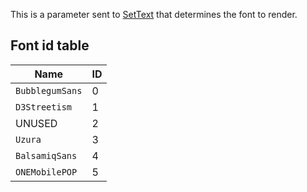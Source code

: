 This is a parameter sent to [SetText](SetText.md) that determines the font to render.

## Font id table

|Name|ID|
|----|--|
|`BubblegumSans`|0|
|`D3Streetism`|1|
|UNUSED|2|
|`Uzura`|3|
|`BalsamiqSans`|4|
|`ONEMobilePOP`|5|

